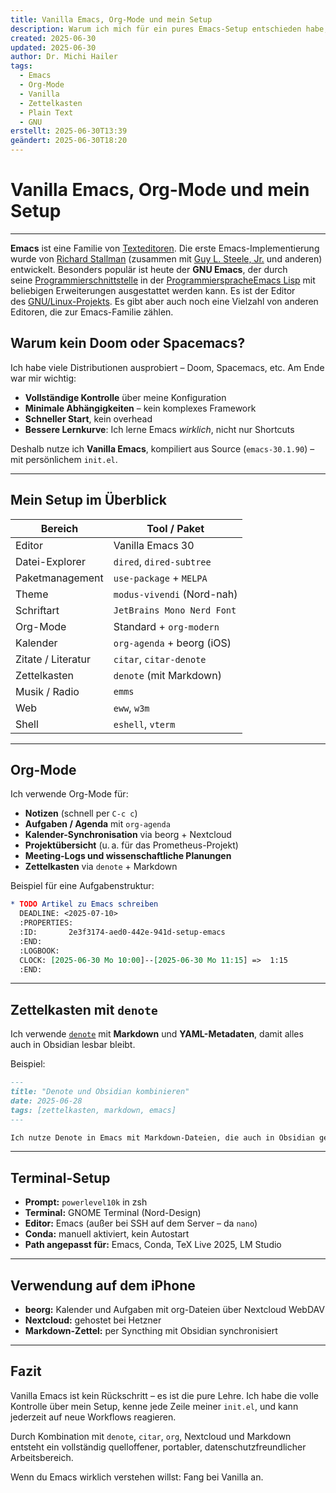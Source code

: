```yaml
---
title: Vanilla Emacs, Org-Mode und mein Setup
description: Warum ich mich für ein pures Emacs-Setup entschieden habe, wie ich Org-Mode verwende und welche Erweiterungen meinen Workflow unterstützen.
created: 2025-06-30
updated: 2025-06-30
author: Dr. Michi Hailer
tags:
  - Emacs
  - Org-Mode
  - Vanilla
  - Zettelkasten
  - Plain Text
  - GNU
erstellt: 2025-06-30T13:39
geändert: 2025-06-30T18:20
---
```


# Vanilla Emacs, Org-Mode und mein Setup

---

[](https://de.wikipedia.org/w/index.php?title=Emacs&action=edit&section=0)

**Emacs** ist eine Familie von [Texteditoren](https://de.wikipedia.org/api/rest_v1/page/mobile-html/Texteditor "Texteditor"). Die erste Emacs-Implementierung wurde von [Richard Stallman](https://de.wikipedia.org/api/rest_v1/page/mobile-html/Richard_Stallman "Richard Stallman") (zusammen mit [Guy L. Steele, Jr.](https://de.wikipedia.org/api/rest_v1/page/mobile-html/Guy_Lewis_Steele_junior "Guy Lewis Steele junior") und anderen) entwickelt. Besonders populär ist heute der **GNU Emacs**, der durch seine [Programmierschnittstelle](https://de.wikipedia.org/api/rest_v1/page/mobile-html/Programmierschnittstelle "Programmierschnittstelle") in der [Programmiersprache](https://de.wikipedia.org/api/rest_v1/page/mobile-html/Programmiersprache "Programmiersprache")[Emacs Lisp](https://de.wikipedia.org/api/rest_v1/page/mobile-html/Emacs_Lisp "Emacs Lisp") mit beliebigen Erweiterungen ausgestattet werden kann. Es ist der Editor des [GNU/Linux-Projekts](https://de.wikipedia.org/api/rest_v1/page/mobile-html/GNU/Linux "GNU/Linux"). Es gibt aber auch noch eine Vielzahl von anderen Editoren, die zur Emacs-Familie zählen.

## Warum kein Doom oder Spacemacs?

Ich habe viele Distributionen ausprobiert – Doom, Spacemacs, etc. Am Ende war mir wichtig:

- **Vollständige Kontrolle** über meine Konfiguration
- **Minimale Abhängigkeiten** – kein komplexes Framework
- **Schneller Start**, kein overhead
- **Bessere Lernkurve**: Ich lerne Emacs *wirklich*, nicht nur Shortcuts

Deshalb nutze ich **Vanilla Emacs**, kompiliert aus Source (`emacs-30.1.90`) – mit persönlichem `init.el`.

---

## Mein Setup im Überblick

| Bereich               | Tool / Paket               |
|-----------------------|----------------------------|
| Editor                | Vanilla Emacs 30           |
| Datei-Explorer        | `dired`, `dired-subtree`   |
| Paketmanagement       | `use-package` + `MELPA`    |
| Theme                 | `modus-vivendi` (Nord-nah) |
| Schriftart            | `JetBrains Mono Nerd Font` |
| Org-Mode              | Standard + `org-modern`    |
| Kalender              | `org-agenda` + beorg (iOS) |
| Zitate / Literatur    | `citar`, `citar-denote`    |
| Zettelkasten          | `denote` (mit Markdown)    |
| Musik / Radio         | `emms`                     |
| Web                   | `eww`, `w3m`                |
| Shell                 | `eshell`, `vterm`          |

---

## Org-Mode

Ich verwende Org-Mode für:

- **Notizen** (schnell per `C-c c`)
- **Aufgaben / Agenda** mit `org-agenda`
- **Kalender-Synchronisation** via beorg + Nextcloud
- **Projektübersicht** (u. a. für das Prometheus-Projekt)
- **Meeting-Logs und wissenschaftliche Planungen**
- **Zettelkasten** via `denote` + Markdown

Beispiel für eine Aufgabenstruktur:

```org
* TODO Artikel zu Emacs schreiben
  DEADLINE: <2025-07-10>
  :PROPERTIES:
  :ID:       2e3f3174-aed0-442e-941d-setup-emacs
  :END:
  :LOGBOOK:
  CLOCK: [2025-06-30 Mo 10:00]--[2025-06-30 Mo 11:15] =>  1:15
  :END:
```

---

## Zettelkasten mit `denote`

Ich verwende [`denote`](https://protesilaos.com/emacs/denote/) mit **Markdown** und **YAML-Metadaten**, damit alles auch in Obsidian lesbar bleibt.

Beispiel:

```markdown
---
title: "Denote und Obsidian kombinieren"
date: 2025-06-28
tags: [zettelkasten, markdown, emacs]
---

Ich nutze Denote in Emacs mit Markdown-Dateien, die auch in Obsidian geöffnet werden können.
```

---

## Terminal-Setup

- **Prompt:** `powerlevel10k` in zsh
- **Terminal:** GNOME Terminal (Nord-Design)
- **Editor:** Emacs (außer bei SSH auf dem Server – da `nano`)
- **Conda:** manuell aktiviert, kein Autostart
- **Path angepasst für:** Emacs, Conda, TeX Live 2025, LM Studio

---

## Verwendung auf dem iPhone

- **beorg:** Kalender und Aufgaben mit org-Dateien über Nextcloud WebDAV
- **Nextcloud:** gehostet bei Hetzner
- **Markdown-Zettel:** per Syncthing mit Obsidian synchronisiert

---

## Fazit

Vanilla Emacs ist kein Rückschritt – es ist die pure Lehre. Ich habe die volle Kontrolle über mein Setup, kenne jede Zeile meiner `init.el`, und kann jederzeit auf neue Workflows reagieren.

Durch Kombination mit `denote`, `citar`, `org`, Nextcloud und Markdown entsteht ein vollständig quelloffener, portabler, datenschutzfreundlicher Arbeitsbereich.

Wenn du Emacs wirklich verstehen willst: Fang bei Vanilla an.

